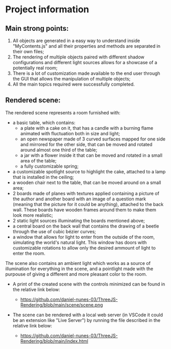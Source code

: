 # Project information

## Main strong points:

1. All objects are generated in a easy way to understand inside "MyContents.js" and all their properties and methods are separated in their own files;
2. The rendering of multiple objects paired with different shadow configurations and different light sources allows for a showcase of a potentially real room;
3. There is a lot of customization made available to the end user through the GUI that allows the manipulation of multiple objects;
4. All the main topics required were successfully completed.

## Rendered scene:

The rendered scene represents a room furnished with:
- a basic table, which contains:
  - a plate with a cake on it, that has a candle with a burning flame animated with fluctuation both in size and light;
  - an open newspaper made of 3 curved surfaces mapped for one side and mirrored for the other side, that can be moved and rotated around almost one third of the table;
  - a jar with a flower inside it that can be moved and rotated in a small area of the table;
  - a fully customizable spring;
- a customizable spotlight source to highlight the cake, attached to a lamp that is installed in the ceiling;
- a wooden chair next to the table, that can be moved around on a small area;
- 2 boards made of planes with textures applied containing a picture of the author and another board with an image of a question mark (meaning that the picture for it could be anything), attached to the back wall. These boards have wooden frames around them to make them look more realistic;
- 2 static light sources illuminating the boards mentioned above;
- a central board on the back wall that contains the drawing of a beetle through the use of cubic bézier curves;
- a window that allows for light to enter from the outside of the room, simulating the world's natural light. This window has doors with customizable rotations to allow only the desired ammount of light to enter the room.   

The scene also contains an ambient light which works as a source of illumination for everything in the scene, and a pointlight made with the purpouse of giving a different and more pleasant color to the room.
- A print of the created scene with the controls minimized can be found in the relative link below:
  - https://github.com/daniel-nunes-03/ThreeJS-Rendering/blob/main/scene/scene.png

- The scene can be rendered with a local web server (in VSCode it could be an extension like "Live Server") by running the file described in the relative link below:
  - https://github.com/daniel-nunes-03/ThreeJS-Rendering/blob/main/index.html
